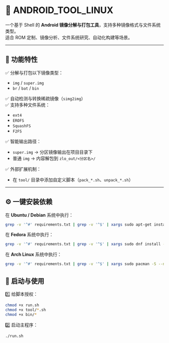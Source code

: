 # 🧰 ANDROID_TOOL_LINUX

一个基于 Shell 的 **Android 镜像分解与打包工具**，支持多种镜像格式与文件系统类型。  
适合 ROM 定制、镜像分析、文件系统研究、自动化构建等场景。

---

## 🚀 功能特性

✅ 分解与打包以下镜像类型：
- `img` / `super.img`
- `br` / `bat` / `bin`

✅ 自动检测与转换稀疏镜像（`simg2img`）  
✅ 支持多种文件系统：
- `ext4`
- `EROFS`
- `SquashFS`
- `F2FS`

✅ 智能输出路径：
- `super.img` → 分区镜像输出在项目目录下  
- 普通 `img` → 内容解包到 `zlo_out/<分区名>/`

✅ 外部扩展机制：
- 在 `tool/` 目录中添加自定义脚本（`pack_*.sh`、`unpack_*.sh`）

---

## ⚙️ 一键安装依赖

在 **Ubuntu / Debian** 系统中执行：

```bash
grep -v '^#' requirements.txt | grep -v '^$' | xargs sudo apt-get install -y
```

在 **Fedora** 系统中执行：

```bash
grep -v '^#' requirements.txt | grep -v '^$' | xargs sudo dnf install -y
```

在 **Arch Linux** 系统中执行：

```bash
grep -v '^#' requirements.txt | grep -v '^$' | xargs sudo pacman -S --noconfirm
```

## 🔧 启动与使用

1️⃣ 给脚本授权：

```bash
chmod +x run.sh
chmod +x tool/*.sh
chmod +x bin/*
```

2️⃣ 启动主程序：

```bash
./run.sh
```
